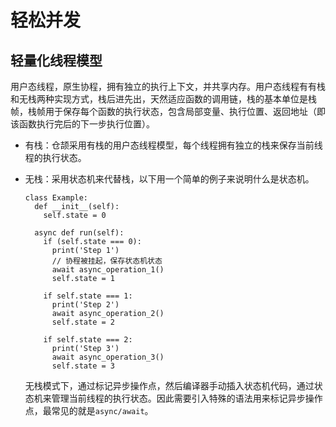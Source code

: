 # 轻松并发

## 轻量化线程模型

用户态线程，原生协程，拥有独立的执行上下文，并共享内存。用户态线程有有栈和无栈两种实现方式，栈后进先出，天然适应函数的调用链，栈的基本单位是栈帧，栈帧用于保存每个函数的执行状态，包含局部变量、执行位置、返回地址（即该函数执行完后的下一步执行位置）。

- 有栈：仓颉采用有栈的用户态线程模型，每个线程拥有独立的栈来保存当前线程的执行状态。
- 无栈：采用状态机来代替栈，以下用一个简单的例子来说明什么是状态机。

  ```
  class Example:
    def __init__(self):
      self.state = 0

    async def run(self):
      if (self.state === 0):
        print('Step 1')
        // 协程被挂起，保存状态机状态
        await async_operation_1()
        self.state = 1

      if self.state === 1:
        print('Step 2')
        await async_operation_2()
        self.state = 2

      if self.state === 2:
        print('Step 3')
        await async_operation_3()
        self.state = 3
  ```

  无栈模式下，通过标记异步操作点，然后编译器手动插入状态机代码，通过状态机来管理当前线程的执行状态。因此需要引入特殊的语法用来标记异步操作点，最常见的就是`async/await`。

